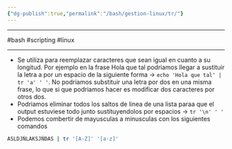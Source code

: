 ```yaml
---
{"dg-publish":true,"permalink":"/bash/gestion-linux/tr/"}
---
```



-------
#bash #scripting #linux 

--------

- Se utiliza para reemplazar caracteres que sean igual en cuanto a su longitud. Por ejemplo en la frase Hola que tal podriamos llegar a sustituir la letra a por un espacio de la siguiente forma -> `echo 'Hola que tal' | tr 'a' ' '`. No podriamos substituir una letra por dos en una misma frase, lo que si que podriamos hacer es modificar dos caracteres por otros dos.
- Podriamos eliminar todos los saltos de linea de una lista paraa que el output estuviese todo junto sustituyendolos por espacios -> `tr '\n' ' '`
- Podemos combertir de mayusculas a minusculas con los siguientes comandos 
```bash
ASLDJÑLAKSJÑDAS | tr '[A-Z]' '[a-z]' 
```